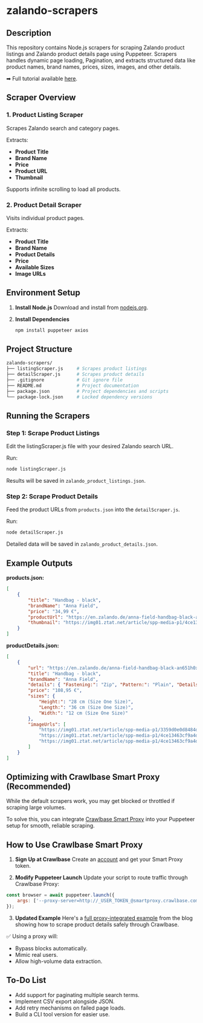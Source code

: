 # zalando-scrapers

## Description

This repository contains Node.js scrapers for scraping Zalando product listings and Zalando product details page using Puppeteer.
Scrapers handles dynamic page loading, Pagination, and extracts structured data like product names, brand names, prices, sizes, images, and other details.

➡ Full tutorial available [here](https://crawlbase.com/blog/how-to-create-zalando-scraper/).

## Scraper Overview

### 1. Product Listing Scraper

Scrapes Zalando search and category pages.

Extracts:

- **Product Title**
- **Brand Name**
- **Price**
- **Product URL**
- **Thumbnail**

Supports infinite scrolling to load all products.

### 2. Product Detail Scraper

Visits individual product pages.

Extracts:

- **Product Title**
- **Brand Name**
- **Product Details**
- **Price**
- **Available Sizes**
- **Image URLs**

## Environment Setup

1. **Install Node.js**
   Download and install from [nodejs.org](https://nodejs.org/).

2. **Install Dependencies**
   ```bash
   npm install puppeteer axios
   ```

## Project Structure

```bash
zalando-scrapers/
├── listingScraper.js     # Scrapes product listings
├── detailScraper.js      # Scrapes product details
├── .gitignore            # Git ignore file
├── README.md             # Project documentation
├── package.json          # Project dependencies and scripts
└── package-lock.json     # Locked dependency versions
```

## Running the Scrapers

### Step 1: Scrape Product Listings

Edit the listingScraper.js file with your desired Zalando search URL.

Run:

```bash
node listingScraper.js
```

Results will be saved in `zalando_product_listings.json`.

### Step 2: Scrape Product Details

Feed the product URLs from `products.json` into the `detailScraper.js`.

Run:

```bash
node detailScraper.js
```

Detailed data will be saved in `zalando_product_details.json`.

## Example Outputs

**products.json:**

```json
[
	{
		"title": "Handbag - black",
		"brandName": "Anna Field",
		"price": "34,99 €",
		"productUrl": "https://en.zalando.de/anna-field-handbag-black-an651h0x2-q11.html",
		"thumbnail": "https://img01.ztat.net/article/spp-media-p1/4ce13463cf9a4dda9828bfc44f65bb6e/45133485dd0c4b03b1b122f0deeb0801.jpg?imwidth=300&filter=packshot"
	}
]
```

**productDetails.json:**

```json
[
	{
		"url": "https://en.zalando.de/anna-field-handbag-black-an651h0x2-q11.html",
		"title": "Handbag - black",
		"brandName": "Anna Field",
		"details": { "Fastening:": "Zip", "Pattern:": "Plain", "Details:": "Buckle" },
		"price": "108,95 €",
		"sizes": {
			"Height:": "28 cm (Size One Size)",
			"Length:": "36 cm (Size One Size)",
			"Width:": "12 cm (Size One Size)"
		},
		"imageUrls": [
			"https://img01.ztat.net/article/spp-media-p1/3359d0e0d8484d9ba930544c6c71a861/7859902ec50b4d88899541e3c1cf976b.jpg?imwidth=762",
			"https://img01.ztat.net/article/spp-media-p1/4ce13463cf9a4dda9828bfc44f65bb6e/45133485dd0c4b03b1b122f0deeb0801.jpg?imwidth=762&filter=packshot",
			"https://img01.ztat.net/article/spp-media-p1/4ce13463cf9a4dda9828bfc44f65bb6e/45133485dd0c4b03b1b122f0deeb0801.jpg?imwidth=156&filter=packshot"
		]
	}
]
```

## Optimizing with Crawlbase Smart Proxy (Recommended)

While the default scrapers work, you may get blocked or throttled if scraping large volumes.

To solve this, you can integrate [Crawlbase Smart Proxy](https://crawlbase.com/smart-proxy/) into your Puppeteer setup for smooth, reliable scraping.

## How to Use Crawlbase Smart Proxy

1. **Sign Up at Crawlbase**
   Create an [account](https://crawlbase.com/signup) and get your Smart Proxy token.

2. **Modify Puppeteer Launch** Update your script to route traffic through Crawlbase Proxy:

```javascript
const browser = await puppeteer.launch({
	args: ['--proxy-server=http://_USER_TOKEN_@smartproxy.crawlbase.com:8012'], // Replace _USER_TOKEN_ with your API token
});
```

3. **Updated Example** Here's a [full proxy-integrated example](https://crawlbase.com/blog/how-to-create-zalando-scraper/#Optimizing-with-Crawlbase-Smart-Proxy) from the blog showing how to scrape product details safely through Crawlbase.

✅ Using a proxy will:

- Bypass blocks automatically.
- Mimic real users.
- Allow high-volume data extraction.

## To-Do List

- Add support for paginating multiple search terms.
- Implement CSV export alongside JSON.
- Add retry mechanisms on failed page loads.
- Build a CLI tool version for easier use.
